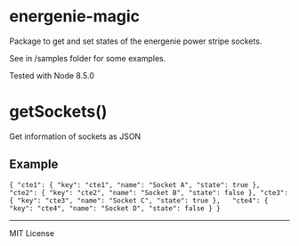# energenie-magic
Package to get and set states of the energenie power stripe sockets.

See in /samples folder for some examples.

Tested with Node 8.5.0

# getSockets()
Get information of sockets as JSON

## Example
`{
	"cte1": {
		"key": "cte1",
		"name": "Socket A",
		"state": true
	},
	"cte2": {
		"key": "cte2",
		"name": "Socket B",
		"state": false
	},
	"cte3": {
		"key": "cte3",
		"name": "Socket C",
		"state": true
	},  
	"cte4": {
		"key": "cte4",
		"name": "Socket D",
		"state": false
	}
}`

***
MIT License